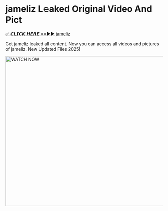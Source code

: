 # jameliz L𝚎aked Original Video And Pict

<p><a href="https://cliphot.my.id/jameliz" rel="nofollow">✅ 𝘾𝙇𝙄𝘾𝙆 𝙃𝙀𝙍𝙀 ==►► jameliz​</a></p>


<p>Get jameliz leaked all content. Now you can access all videos and pictures of jameliz. New Updated Files 2025!</p>


<p><a rel="nofollow" title="WATCH NOW" href="https://cliphot.my.id/jameliz"><img border="jameliz" height="480" width="720" title="WATCH NOW" alt="WATCH NOW" src="https://i.ibb.co.com/xMMVF88/686577567.gif"></a></p>